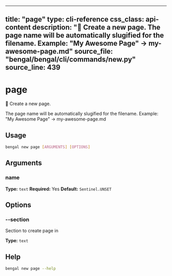 
---
title: "page"
type: cli-reference
css_class: api-content
description: "📄 Create a new page.  The page name will be automatically slugified for the filename. Example: "My Awesome Page" → my-awesome-page.md"
source_file: "bengal/bengal/cli/commands/new.py"
source_line: 439
---

# page

📄 Create a new page.

The page name will be automatically slugified for the filename.
Example: "My Awesome Page" → my-awesome-page.md


## Usage

```bash
bengal new page [ARGUMENTS] [OPTIONS]
```

## Arguments

### name

**Type:** `text`
**Required:** Yes
**Default:** `Sentinel.UNSET`


## Options

### --section

Section to create page in

**Type:** `text`





## Help

```bash
bengal new page --help
```
